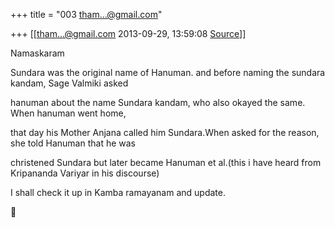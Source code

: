 +++
title = "003 tham...@gmail.com"

+++
[[tham...@gmail.com	2013-09-29, 13:59:08 [Source](https://groups.google.com/g/samskrita/c/dieQ7uUtIec)]]



Namaskaram

Sundara was the original name of Hanuman. and before naming the sundara kandam, Sage Valmiki asked

hanuman about the name Sundara kandam, who also okayed the same. When hanuman went home,

that day his Mother Anjana called him Sundara.When asked for the reason, she told Hanuman that he was

christened Sundara but later became Hanuman et al.(this i have heard from Kripananda Variyar in his discourse)

I shall check it up in Kamba ramayanam and update.




